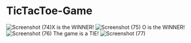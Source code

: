 # TicTacToe-Game
![Screenshot (74)](https://github.com/user-attachments/assets/ad6a67f6-98cb-4377-8723-3280355a04a9)X is the WINNER!
![Screenshot (75)](https://github.com/user-attachments/assets/5b7a7d00-73f0-4529-885b-01ff6751caee)
O is the WINNER!
![Screenshot (76)](https://github.com/user-attachments/assets/295ee0fb-9e6b-4e11-a001-37dd709ce6fb)
The game is a TIE!
![Screenshot (77)](https://github.com/user-attachments/assets/1c7aba6d-875d-45da-a164-bb9458048199)


